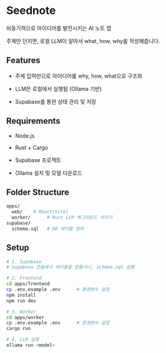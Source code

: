 # Seednote

비동기적으로 아이디어를 발전시키는 AI 노트 앱

주제만 던지면, 로컬 LLM이 알아서 what, how, why를 작성해줍니다.

## Features

- 주제 입력만으로 아이디어를 why, how, what으로 구조화

- LLM은 로컬에서 실행됨 (Ollama 기반)

- Supabase를 통한 상태 관리 및 저장

## Requirements

- Node.js

- Rust + Cargo

- Supabase 프로젝트

- Ollama 설치 및 모델 다운로드

## Folder Structure

```bash
apps/
  web/    # React(Vite)
  worker/      # Rust LLM 백그라운드 처리기
supabase/
  schema.sql   # DB 테이블 정의
```

## Setup

```bash
# 1. Supabase
# Supabase 콘솔에서 테이블을 만들거나, schema.sql 실행

# 2. Frontend
cd apps/frontend
cp .env.example .env      # 환경변수 설정
npm install
npm run dev

# 3. Worker
cd apps/worker
cp .env.example .env      # 환경변수 설정
cargo run

# 4. LLM 실행
ollama run <model>
```
